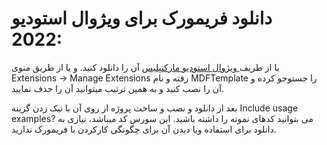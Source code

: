 # دانلود فریمورک برای ویژوال استودیو 2022:

یا از طریف[ ویژوال استودیو مارکتپلیس](https://marketplace.visualstudio.com/items?itemName=MicroDomainFlow.armanespiar " ویژوال استودیو مارکتپلیس") آن را دانلود کنید. و یا از طریق منوی Extensions -> Manage Extensions رفته و نام MDFTemplate را جستوجو کرده و آن را نصب کنید و به همین ترتیب میتوانید آن را حذف نمایید.


بعد از دانلود و نصب و ساخت پروژه از روی آن با تیک زدن گزینه Include usage examples? می بتوانید کدهای نمونه را داشته باشید. این سورس کد میباشد، نیازی به دانلود برای استفاده ویا دیدن آن برای چگونگی کارکردن با فریمورک ندارید.
